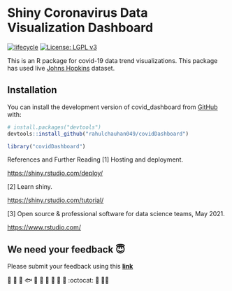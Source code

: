 <!-- README.md is generated from README.Rmd. Please edit that file -->

# Shiny Coronavirus Data Visualization Dashboard

<!-- badges: start --->

[![lifecycle](https://img.shields.io/badge/lifecycle-experimental-orange.svg)](https://www.tidyverse.org/lifecycle/#experimental)
[![License: LGPL v3](https://img.shields.io/badge/License-LGPL%20v3-blue.svg)](https://www.gnu.org/licenses/lgpl-3.0)

<!-- badges: end -->

This is an R package for covid-19 data trend visualizations. This package has used live [Johns Hopkins](https://github.com/CSSEGISandData/COVID-19) dataset.
## Installation

You can install the development version of covid_dashboard from
[GitHub](https://github.com/rahulchauhan049/covidDashboard) with:

```r
# install.packages("devtools")
devtools::install_github("rahulchauhan049/covidDashboard")
```

```r
library("covidDashboard")
```

References and Further Reading
[1] Hosting and deployment.

https://shiny.rstudio.com/deploy/

[2] Learn shiny.

https://shiny.rstudio.com/tutorial/

[3] Open source & professional software for data science teams, May 2021.

https://www.rstudio.com/

## We need your feedback :innocent:


Please submit your feedback using this **[link](https://github.com/rahulchauhan049/covidDashboard/issues/new)**

:deciduous_tree: :mushroom: :shell: :fish: :frog: :honeybee: :turtle: :rooster: :whale2: :monkey: :octocat: :muscle:	:surfing_man:

